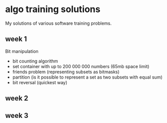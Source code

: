 # algo training solutions
My solutions of various software training problems.

## week 1
Bit manipulation
 - bit counting algorithm
 - set container with up to 200 000 000 numbers (65mb space limit)
 - friends problem (representing subsets as bitmasks)
 - partition (is it possible to represent a set as two subsets with equal sum)
 - bit reversal (quickest way)
 
## week 2

## week 3